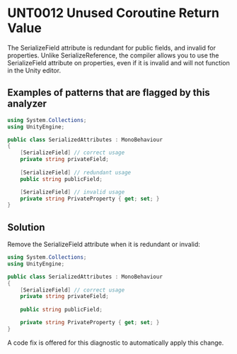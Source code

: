 # UNT0012 Unused Coroutine Return Value

The SerializeField attribute is redundant for public fields, and invalid for properties. Unlike SerializeReference, the compiler allows you to use the SerializeField attribute on properties, even if it is invalid and will not function in the Unity editor.

## Examples of patterns that are flagged by this analyzer

```csharp
using System.Collections;
using UnityEngine;

public class SerializedAttributes : MonoBehaviour
{
    [SerializeField] // correct usage
    private string privateField;
    
    [SerializeField] // redundant usage
    public string publicField;

    [SerializeField] // invalid usage
    private string PrivateProperty { get; set; }
}
```

## Solution

Remove the SerializeField attribute when it is redundant or invalid:

```csharp
using System.Collections;
using UnityEngine;

public class SerializedAttributes : MonoBehaviour
{
    [SerializeField] // correct usage
    private string privateField;
    
    public string publicField;

    private string PrivateProperty { get; set; }
}
```

A code fix is offered for this diagnostic to automatically apply this change.
